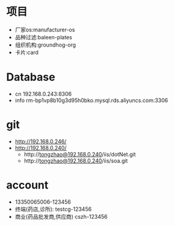 # 项目
* 厂家os:manufacturer-os
* 品种过滤:baleen-plates
* 组织机构:groundhog-org
* 卡片:card

# Database
* cn 192.168.0.243:8306
* info rm-bp1vp8b10g3d95h0bko.mysql.rds.aliyuncs.com:3306


# git
* http://192.168.0.246/
* http://192.168.0.240/
    * http://tongzhao@192.168.0.240/iis/dotNet.git
    * http://tongzhao@192.168.0.240/iis/soa.git

# account
* 13350065006-123456
* 终端(药店,诊所):
testcg-123456
* 商业(药品批发商,供应商)
cszh-123456